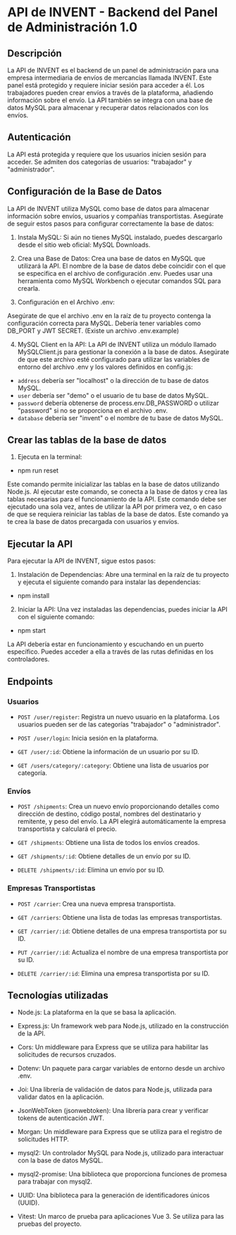 # API de INVENT - Backend del Panel de Administración 1.0

## Descripción

La API de INVENT es el backend de un panel de administración para una empresa intermediaria de envíos de mercancías llamada INVENT. Este panel está protegido y requiere iniciar sesión para acceder a él. Los trabajadores pueden crear envíos a través de la plataforma, añadiendo información sobre el envío. La API también se integra con una base de datos MySQL para almacenar y recuperar datos relacionados con los envíos.

## Autenticación

La API está protegida y requiere que los usuarios inicien sesión para acceder. Se admiten dos categorías de usuarios: "trabajador" y "administrador".

## Configuración de la Base de Datos

La API de INVENT utiliza MySQL como base de datos para almacenar información sobre envíos, usuarios y compañías transportistas. Asegúrate de seguir estos pasos para configurar correctamente la base de datos:

1. Instala MySQL: Si aún no tienes MySQL instalado, puedes descargarlo desde el sitio web oficial: MySQL Downloads.

2. Crea una Base de Datos: Crea una base de datos en MySQL que utilizará la API. El nombre de la base de datos debe coincidir con el que se especifica en el archivo de configuración .env. Puedes usar una herramienta como MySQL Workbench o ejecutar comandos SQL para crearla.

3. Configuración en el Archivo .env:

Asegúrate de que el archivo .env en la raíz de tu proyecto contenga la configuración correcta para MySQL. Debería tener variables como DB_PORT y JWT SECRET. (Existe un archivo .env.example)

4. MySQL Client en la API: La API de INVENT utiliza un módulo llamado MySQLClient.js para gestionar la conexión a la base de datos. Asegúrate de que este archivo esté configurado para utilizar las variables de entorno del archivo .env y los valores definidos en config.js:

- `address` debería ser "localhost" o la dirección de tu base de datos MySQL.
- `user` debería ser "demo" o el usuario de tu base de datos MySQL.
- `password` debería obtenerse de process.env.DB_PASSWORD o utilizar "password" si no se proporciona en el archivo .env.
- `database` debería ser "invent" o el nombre de tu base de datos MySQL.

## Crear las tablas de la base de datos

1. Ejecuta en la terminal:

- npm run reset

Este comando permite inicializar las tablas en la base de datos utilizando Node.js. Al ejecutar este comando, se conecta a la base de datos y crea las tablas necesarias para el funcionamiento de la API. Este comando debe ser ejecutado una sola vez, antes de utilizar la API por primera vez, o en caso de que se requiera reiniciar las tablas de la base de datos. Este comando ya te crea la base de datos precargada con usuarios y envíos.

## Ejecutar la API

Para ejecutar la API de INVENT, sigue estos pasos:

1. Instalación de Dependencias: Abre una terminal en la raíz de tu proyecto y ejecuta el siguiente comando para instalar las dependencias:

- npm install

2. Iniciar la API: Una vez instaladas las dependencias, puedes iniciar la API con el siguiente comando:

- npm start

La API debería estar en funcionamiento y escuchando en un puerto específico. Puedes acceder a ella a través de las rutas definidas en los controladores.

## Endpoints

### Usuarios

- `POST /user/register`: Registra un nuevo usuario en la plataforma. Los usuarios pueden ser de las categorías "trabajador" o "administrador".

- `POST /user/login`: Inicia sesión en la plataforma.

- `GET /user/:id`: Obtiene la información de un usuario por su ID.

- `GET /users/category/:category`: Obtiene una lista de usuarios por categoría.

### Envíos

- `POST /shipments`: Crea un nuevo envío proporcionando detalles como dirección de destino, código postal, nombres del destinatario y remitente, y peso del envío. La API elegirá automáticamente la empresa transportista y calculará el precio.

- `GET /shipments`: Obtiene una lista de todos los envíos creados.

- `GET /shipments/:id`: Obtiene detalles de un envío por su ID.

- `DELETE /shipments/:id`: Elimina un envío por su ID.

### Empresas Transportistas

- `POST /carrier`: Crea una nueva empresa transportista.

- `GET /carriers`: Obtiene una lista de todas las empresas transportistas.

- `GET /carrier/:id`: Obtiene detalles de una empresa transportista por su ID.

- `PUT /carrier/:id`: Actualiza el nombre de una empresa transportista por su ID.

- `DELETE /carrier/:id`: Elimina una empresa transportista por su ID.

## Tecnologías utilizadas

- Node.js: La plataforma en la que se basa la aplicación.

- Express.js: Un framework web para Node.js, utilizado en la construcción de la API.

- Cors: Un middleware para Express que se utiliza para habilitar las solicitudes de recursos cruzados.

- Dotenv: Un paquete para cargar variables de entorno desde un archivo .env.

- Joi: Una librería de validación de datos para Node.js, utilizada para validar datos en la aplicación.

- JsonWebToken (jsonwebtoken): Una librería para crear y verificar tokens de autenticación JWT.

- Morgan: Un middleware para Express que se utiliza para el registro de solicitudes HTTP.

- mysql2: Un controlador MySQL para Node.js, utilizado para interactuar con la base de datos MySQL.

- mysql2-promise: Una biblioteca que proporciona funciones de promesa para trabajar con mysql2.

- UUID: Una biblioteca para la generación de identificadores únicos (UUID).

- Vitest: Un marco de prueba para aplicaciones Vue 3. Se utiliza para las pruebas del proyecto.
